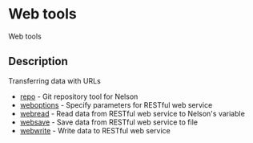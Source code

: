 

# Web tools

Web tools

## Description
Transferring data with URLs


* [repo](repo.md) - Git repository tool for Nelson
* [weboptions](weboptions.md) - Specify parameters for RESTful web service
* [webread](webread.md) - Read data from RESTful web service to Nelson's variable
* [websave](websave.md) - Save data from RESTful web service to file
* [webwrite](webwrite.md) - Write data to RESTful web service



